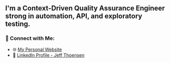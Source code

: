 ## I'm a Context-Driven Quality Assurance Engineer strong in automation, API, and exploratory testing.

### 🔗 Connect with Me:
- 🌐 [My Personal Website](https://jeffthoensen.com)
- 💼 [LinkedIn Profile - Jeff Thoensen](https://www.linkedin.com/in/jeffthoensen/)





<!--
**jeff-thoensen/jeff-thoensen** is a ✨ _special_ ✨ repository because its `README.md` (this file) appears on your GitHub profile.

Here are some ideas to get you started:

- 🔭 I’m currently working on ...
- 🌱 I’m currently learning ...
- 👯 I’m looking to collaborate on ...
- 🤔 I’m looking for help with ...
- 💬 Ask me about ...
- 📫 How to reach me: ...
- 😄 Pronouns: ...
- ⚡ Fun fact: ...
-->
